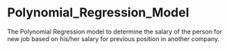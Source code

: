 # Polynomial_Regression_Model
The Polynomial Regression model to determine the salary of the person for new job based on his/her salary for previous position in another company.

